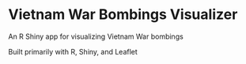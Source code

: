 # Vietnam War Bombings Visualizer

An R Shiny app for visualizing Vietnam War bombings

Built primarily with R, Shiny, and Leaflet
